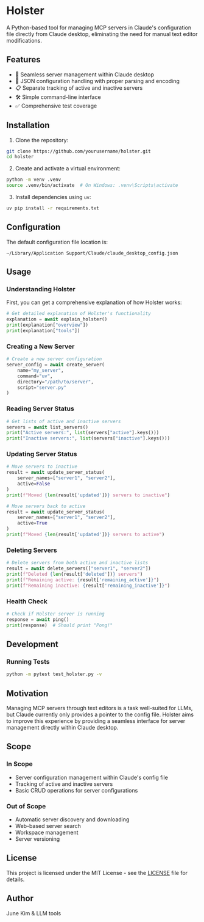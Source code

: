 # Holster

A Python-based tool for managing MCP servers in Claude's configuration file directly from Claude desktop, eliminating the need for manual text editor modifications.

## Features

- 🔄 Seamless server management within Claude desktop
- 📝 JSON configuration handling with proper parsing and encoding
- 📋 Separate tracking of active and inactive servers
- 🛠️ Simple command-line interface
- ✅ Comprehensive test coverage

## Installation

1. Clone the repository:

```bash
git clone https://github.com/yourusername/holster.git
cd holster
```

2. Create and activate a virtual environment:

```bash
python -m venv .venv
source .venv/bin/activate  # On Windows: .venv\Scripts\activate
```

3. Install dependencies using `uv`:

```bash
uv pip install -r requirements.txt
```

## Configuration

The default configuration file location is:

```
~/Library/Application Support/Claude/claude_desktop_config.json
```

## Usage

### Understanding Holster

First, you can get a comprehensive explanation of how Holster works:

```python
# Get detailed explanation of Holster's functionality
explanation = await explain_holster()
print(explanation["overview"])
print(explanation["tools"])
```

### Creating a New Server

```python
# Create a new server configuration
server_config = await create_server(
    name="my_server",
    command="uv",
    directory="/path/to/server",
    script="server.py"
)
```

### Reading Server Status

```python
# Get lists of active and inactive servers
servers = await list_servers()
print("Active servers:", list(servers["active"].keys()))
print("Inactive servers:", list(servers["inactive"].keys()))
```

### Updating Server Status

```python
# Move servers to inactive
result = await update_server_status(
    server_names=["server1", "server2"],
    active=False
)
print(f"Moved {len(result['updated'])} servers to inactive")

# Move servers back to active
result = await update_server_status(
    server_names=["server1", "server2"],
    active=True
)
print(f"Moved {len(result['updated'])} servers to active")
```

### Deleting Servers

```python
# Delete servers from both active and inactive lists
result = await delete_servers(["server1", "server2"])
print(f"Deleted {len(result['deleted'])} servers")
print(f"Remaining active: {result['remaining_active']}")
print(f"Remaining inactive: {result['remaining_inactive']}")
```

### Health Check

```python
# Check if Holster server is running
response = await ping()
print(response)  # Should print "Pong!"
```

## Development

### Running Tests

```bash
python -m pytest test_holster.py -v
```

## Motivation

Managing MCP servers through text editors is a task well-suited for LLMs, but Claude currently only provides a pointer to the config file. Holster aims to improve this experience by providing a seamless interface for server management directly within Claude desktop.

## Scope

### In Scope

- Server configuration management within Claude's config file
- Tracking of active and inactive servers
- Basic CRUD operations for server configurations

### Out of Scope

- Automatic server discovery and downloading
- Web-based server search
- Workspace management
- Server versioning

## License

This project is licensed under the MIT License - see the [LICENSE](LICENSE) file for details.

## Author

June Kim & LLM tools
